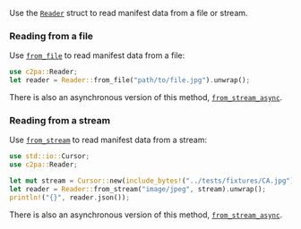 
Use the [`Reader`](https://docs.rs/c2pa/latest/c2pa/struct.Reader.html) struct to read manifest data from a file or stream.

### Reading from a file

Use [`from_file`](https://docs.rs/c2pa/latest/c2pa/struct.Reader.html#method.from_file) to read manifest data from a file:

```rust
use c2pa::Reader;
let reader = Reader::from_file("path/to/file.jpg").unwrap();
```

There is also an asynchronous version of this method, [`from_stream_async`](https://docs.rs/c2pa/latest/c2pa/struct.Reader.html#method.from_file_async).

### Reading from a stream

Use [`from_stream`](https://docs.rs/c2pa/latest/c2pa/struct.Reader.html#method.from_stream) to read manifest data from a stream:

```rust
use std::io::Cursor;
use c2pa::Reader;

let mut stream = Cursor::new(include_bytes!("../tests/fixtures/CA.jpg"));
let reader = Reader::from_stream("image/jpeg", stream).unwrap();
println!("{}", reader.json());
```

There is also an asynchronous version of this method, [`from_stream_async`](https://docs.rs/c2pa/latest/c2pa/struct.Reader.html#method.from_stream_async).
